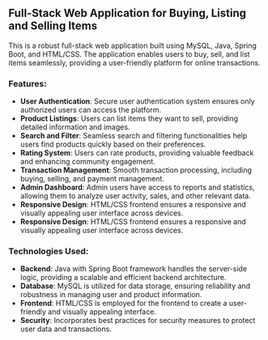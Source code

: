 ## Full-Stack Web Application for Buying, Listing and Selling Items

This is a robust full-stack web application built using MySQL, Java, Spring Boot, and HTML/CSS. The application enables users to buy, sell, and list items seamlessly, providing a user-friendly platform for online transactions.

### Features:
- **User Authentication**: Secure user authentication system ensures only authorized users can access the platform.
- **Product Listings**: Users can list items they want to sell, providing detailed information and images.
- **Search and Filter**: Seamless search and filtering functionalities help users find products quickly based on their preferences.
- **Rating System**: Users can rate products, providing valuable feedback and enhancing community engagement.
- **Transaction Management**: Smooth transaction processing, including buying, selling, and payment management.
- **Admin Dashboard**: Admin users have access to reports and statistics, allowing them to analyze user activity, sales, and other relevant data.
- **Responsive Design**: HTML/CSS frontend ensures a responsive and visually appealing user interface across devices.
- **Responsive Design**: HTML/CSS frontend ensures a responsive and visually appealing user interface across devices.

### Technologies Used:
- **Backend**: Java with Spring Boot framework handles the server-side logic, providing a scalable and efficient backend architecture.
- **Database**: MySQL is utilized for data storage, ensuring reliability and robustness in managing user and product information.
- **Frontend**: HTML/CSS is employed for the frontend to create a user-friendly and visually appealing interface.
- **Security**: Incorporates best practices for security measures to protect user data and transactions.

